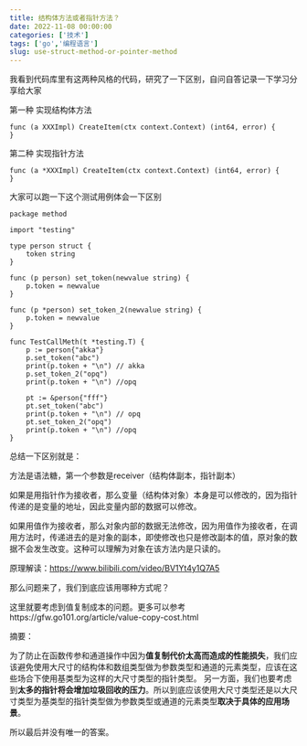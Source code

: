 ```yaml
---
title: 结构体方法或者指针方法？
date: 2022-11-08 00:00:00
categories: ['技术']
tags: ['go','编程语言']
slug: use-struct-method-or-pointer-method
---
```




我看到代码库里有这两种风格的代码，研究了一下区别，自问自答记录一下学习分享给大家

第一种 实现结构体方法

```
func (a XXXImpl) CreateItem(ctx context.Context) (int64, error) {
}
```

第二种 实现指针方法

```
func (a *XXXImpl) CreateItem(ctx context.Context) (int64, error) {
}
```





大家可以跑一下这个测试用例体会一下区别

```
package method

import "testing"

type person struct {
	token string
}

func (p person) set_token(newvalue string) {
	p.token = newvalue
}

func (p *person) set_token_2(newvalue string) {
	p.token = newvalue
}

func TestCallMeth(t *testing.T) {
	p := person{"akka"}
	p.set_token("abc")
	print(p.token + "\n") // akka
	p.set_token_2("opq")
	print(p.token + "\n") //opq

	pt := &person{"fff"}
	pt.set_token("abc")
	print(p.token + "\n") // opq
	pt.set_token_2("opq")
	print(p.token + "\n") //opq
}

```



总结一下区别就是：

方法是语法糖，第一个参数是receiver（结构体副本，指针副本）

如果是用指针作为接收者，那么变量（结构体对象）本身是可以修改的，因为指针传递的是变量的地址，因此变量内部的数据可以修改。

如果用值作为接收者，那么对象内部的数据无法修改，因为用值作为接收者，在调用方法时，传递进去的是对象的副本，即使修改也只是修改副本的值，原对象的数据不会发生改变。这种可以理解为对象在该方法内是只读的。

原理解读：https://www.bilibili.com/video/BV1Yt4y1Q7A5



那么问题来了，我们到底应该用哪种方式呢？

这里就要考虑到值复制成本的问题。更多可以参考https://gfw.go101.org/article/value-copy-cost.html

摘要：

为了防止在函数传参和通道操作中因为**值复制代价太高而造成的性能损失**，我们应该避免使用大尺寸的结构体和数组类型做为参数类型和通道的元素类型，应该在这些场合下使用基类型为这样的大尺寸类型的指针类型。 另一方面，我们也要考虑到**太多的指针将会增加垃圾回收的压力**。所以到底应该使用大尺寸类型还是以大尺寸类型为基类型的指针类型做为参数类型或通道的元素类型**取决于具体的应用场景**。



所以最后并没有唯一的答案。